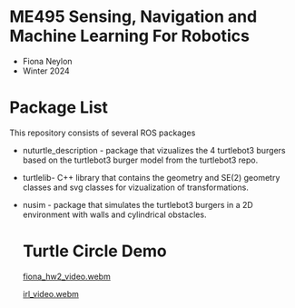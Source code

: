 # ME495 Sensing, Navigation and Machine Learning For Robotics
* Fiona Neylon
* Winter 2024
# Package List
This repository consists of several ROS packages
- nuturtle_description - package that vizualizes the 4 turtlebot3 burgers based on the turtlebot3 burger model from the turtlebot3 repo. 
- turtlelib- C++ library that contains the geometry and SE(2) geometry classes and svg classes for vizualization of transformations. 
- nusim - package that simulates the turtlebot3 burgers in a 2D environment with walls and cylindrical obstacles.

  # Turtle Circle Demo
  [fiona_hw2_video.webm](https://github.com/ME495-Navigation/slam-project-Fneylon/assets/116540591/7742d568-0c1d-4e96-8c2f-67c4b1c6248b)
  
  [irl_video.webm](https://github.com/ME495-Navigation/slam-project-Fneylon/assets/117234679/fc96272c-cef4-4756-96dc-5a1cae63c692)
